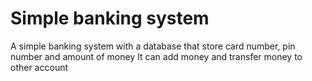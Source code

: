 # Simple banking system
 A simple banking system with a database that store card number, pin number and amount of money
 It can add money and transfer money to other account